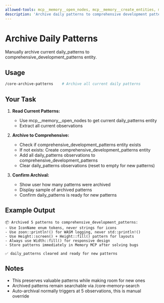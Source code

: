 ```yaml
---
allowed-tools: mcp__memory__open_nodes, mcp__memory__create_entities, mcp__memory__add_observations, mcp__memory__delete_observations
description: 'Archive daily patterns to comprehensive development patterns'
---
```


# Archive Daily Patterns

Manually archive current daily_patterns to comprehensive_development_patterns entity.

## Usage

```bash
/core-archive-patterns    # Archive all current daily patterns
```

## Your Task

1. **Read Current Patterns:**
   - Use mcp__memory__open_nodes to get current daily_patterns entity
   - Extract all current observations

2. **Archive to Comprehensive:**
   - Check if comprehensive_development_patterns entity exists
   - If not exists: Create comprehensive_development_patterns entity
   - Add all daily_patterns observations to comprehensive_development_patterns
   - Clear daily_patterns observations (reset to empty for new patterns)

3. **Confirm Archival:**
   - Show user how many patterns were archived
   - Display sample of archived patterns
   - Confirm daily_patterns is ready for new patterns

## Example Output

```
📦 Archived 5 patterns to comprehensive_development_patterns:
- Use IconName enum tokens, never strings for icons
- Use zoon::println!() for WASM logging, never std::println!()
- Use Height::screen() + Height::fill() pattern for layouts
- Always use Width::fill() for responsive design
- Store patterns immediately in Memory MCP after solving bugs

✅ daily_patterns cleared and ready for new patterns
```

## Notes

- This preserves valuable patterns while making room for new ones
- Archived patterns remain searchable via /core-memory-search
- Auto-archival normally triggers at 5 observations, this is manual override